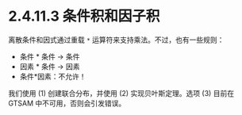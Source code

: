 # 2.4.11.3 条件积和因子积

离散条件和因式通过重载 `*` 运算符来支持乘法。不过，也有一些规则：

* 条件 \* 条件 -> 条件
* 因素 \* 条件 -> 因素
* 条件\*因素：不允许！

我们使用 (1) 创建联合分布，并使用 (2) 实现贝叶斯定理。选项 (3) 目前在 GTSAM 中不可用，否则会引发错误。

